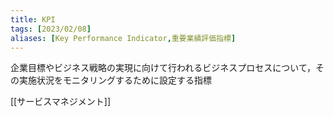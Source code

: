 ```yaml
---
title: KPI
tags: [2023/02/08]
aliases: [Key Performance Indicator,重要業績評価指標]
---
```


企業目標やビジネス戦略の実現に向けて行われるビジネスプロセスについて，その実施状況をモニタリングするために設定する指標

[[サービスマネジメント]]